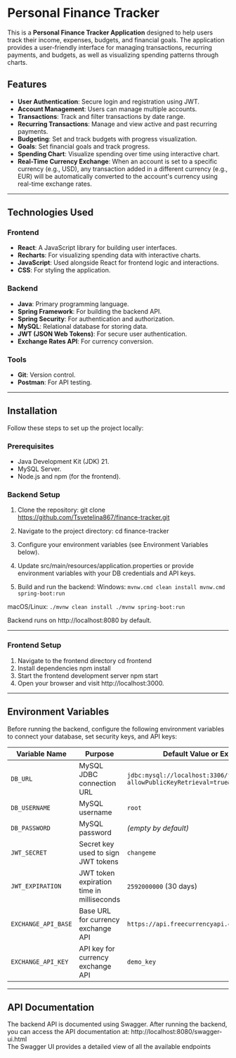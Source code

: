 # Personal Finance Tracker
This is a **Personal Finance Tracker Application** designed to help users track their income, expenses, budgets, and financial goals. The application provides a user-friendly interface for managing transactions, recurring payments, and budgets, as well as visualizing spending patterns through charts.


## Features
- **User Authentication**: Secure login and registration using JWT.
- **Account Management**: Users can manage multiple accounts.
- **Transactions**: Track and filter transactions by date range.
- **Recurring Transactions**: Manage and view active and past recurring payments.
- **Budgeting**: Set and track budgets with progress visualization.
- **Goals**: Set financial goals and track progress.
- **Spending Chart**: Visualize spending over time using interactive chart.
- **Real-Time Currency Exchange**: When an account is set to a specific currency (e.g., USD), any transaction added in a different currency (e.g., EUR) will be automatically converted to the account's currency using real-time exchange rates.


---


## Technologies Used
### Frontend
- **React**: A JavaScript library for building user interfaces.
- **Recharts**: For visualizing spending data with interactive charts.
- **JavaScript**: Used alongside React for frontend logic and interactions.
- **CSS**: For styling the application.

### Backend
- **Java**: Primary programming language.
- **Spring Framework**: For building the backend API.
- **Spring Security**: For authentication and authorization.
- **MySQL**: Relational database for storing data.
- **JWT (JSON Web Tokens)**: For secure user authentication.
- **Exchange Rates API**: For currency conversion.

### Tools
- **Git**: Version control.
- **Postman**: For API testing.


---


## Installation
Follow these steps to set up the project locally:

### Prerequisites
- Java Development Kit (JDK) 21.
- MySQL Server.
- Node.js and npm (for the frontend).

### Backend Setup
1. Clone the repository:
   git clone https://github.com/Tsvetelina867/finance-tracker.git
2. Navigate to the project directory:
   cd finance-tracker
3. Configure your environment variables (see Environment Variables below).
4. Update src/main/resources/application.properties or provide environment variables with your DB credentials and API keys.

5. Build and run the backend:
Windows:
``mvnw.cmd clean install
mvnw.cmd spring-boot:run``

macOS/Linux:
``./mvnw clean install
./mvnw spring-boot:run``

Backend runs on http://localhost:8080 by default.

---


### Frontend Setup
1. Navigate to the frontend directory
cd frontend
2. Install dependencies
npm install
3. Start the frontend development server
npm start
4. Open your browser and visit http://localhost:3000.


----
## Environment Variables

Before running the backend, configure the following environment variables to connect your database, set security keys, and API keys:

| Variable Name      | Purpose                                 | Default Value or Example                                                                                 |
|--------------------|-----------------------------------------|----------------------------------------------------------------------------------------------------------|
| `DB_URL`           | MySQL JDBC connection URL                | `jdbc:mysql://localhost:3306/finance_tracker?allowPublicKeyRetrieval=true&useSSL=false`                   |
| `DB_USERNAME`      | MySQL username                          | `root`                                                                                                   |
| `DB_PASSWORD`      | MySQL password                          | *(empty by default)*                                                                                      |
| `JWT_SECRET`       | Secret key used to sign JWT tokens      | `changeme`                                                                                               |
| `JWT_EXPIRATION`   | JWT token expiration time in milliseconds | `2592000000` (30 days)                                                                                   |
| `EXCHANGE_API_BASE`| Base URL for currency exchange API      | `https://api.freecurrencyapi.com/v1/latest`                                                              |
| `EXCHANGE_API_KEY` | API key for currency exchange API       | `demo_key`                                                                                               |


----

## API Documentation
The backend API is documented using Swagger. After running the backend, you can access the API documentation at: http://localhost:8080/swagger-ui.html  
The Swagger UI provides a detailed view of all the available endpoints 

